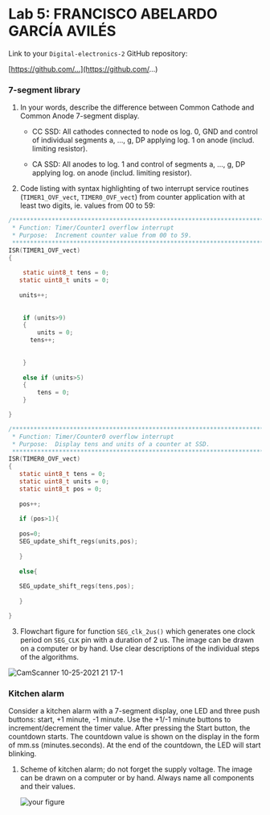 
# Lab 5: FRANCISCO ABELARDO GARCÍA AVILÉS

Link to your `Digital-electronics-2` GitHub repository:

   [https://github.com/...](https://github.com/...)


### 7-segment library

1. In your words, describe the difference between Common Cathode and Common Anode 7-segment display.
   * CC SSD: All cathodes connected to node os log. 0, GND and control of individual segments a, ..., g, DP applying log. 1 on anode (includ. limiting resistor).
 
   * CA SSD: All anodes to log. 1 and control of segments a, ..., g, DP applying log. on anode (includ. limiting resistor).

2. Code listing with syntax highlighting of two interrupt service routines (`TIMER1_OVF_vect`, `TIMER0_OVF_vect`) from counter application with at least two digits, ie. values from 00 to 59:

```c
/**********************************************************************
 * Function: Timer/Counter1 overflow interrupt
 * Purpose:  Increment counter value from 00 to 59.
 **********************************************************************/
ISR(TIMER1_OVF_vect)
{
    
	static uint8_t tens = 0; 
   static uint8_t units = 0;
   
   units++;
   
   
	if (units>9)
	{
		units = 0;
      tens++;
    
      
	}
   
	else if (units>5)
	{
		tens = 0;
	}

}
```

```c
/**********************************************************************
 * Function: Timer/Counter0 overflow interrupt
 * Purpose:  Display tens and units of a counter at SSD.
 **********************************************************************/
ISR(TIMER0_OVF_vect)
{
   static uint8_t tens = 0; 
   static uint8_t units = 0;
   static uint8_t pos = 0;
    
   pos++; 
    
   if (pos>1){ 
   
   pos=0;
   SEG_update_shift_regs(units,pos);
   
   }
   
   else{
   
   SEG_update_shift_regs(tens,pos);
   
   }

}
```

3. Flowchart figure for function `SEG_clk_2us()` which generates one clock period on `SEG_CLK` pin with a duration of 2&nbsp;us. The image can be drawn on a computer or by hand. Use clear descriptions of the individual steps of the algorithms.

![CamScanner 10-25-2021 21 17-1](https://user-images.githubusercontent.com/91128800/138756645-dcf6de1a-c686-4ec4-87d6-b324350e854a.jpg)



### Kitchen alarm

Consider a kitchen alarm with a 7-segment display, one LED and three push buttons: start, +1 minute, -1 minute. Use the +1/-1 minute buttons to increment/decrement the timer value. After pressing the Start button, the countdown starts. The countdown value is shown on the display in the form of mm.ss (minutes.seconds). At the end of the countdown, the LED will start blinking.

1. Scheme of kitchen alarm; do not forget the supply voltage. The image can be drawn on a computer or by hand. Always name all components and their values.

   ![your figure]()
